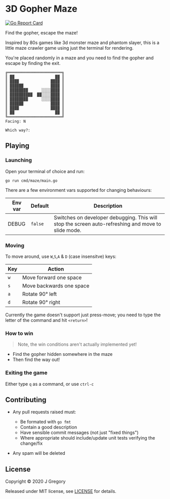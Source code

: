 # 3D Gopher Maze

[![Go Report Card](https://goreportcard.com/badge/github.com/necrophonic/3d-gopher-maze)](https://goreportcard.com/report/github.com/necrophonic/3d-gopher-maze)

Find the gopher, escape the maze!

Inspired by 80s games like 3d monster maze and phantom slayer, this is a little
maze crawler game using just the terminal for rendering.

You're placed randomly in a maze and you need to find the gopher and escape by
finding the exit.

```
╔════════════════════════╗
║ ▓▓                  ▓▓ ║
║ ▓▓▓▓              ▓▓▓▓ ║
║ ▓▓▓▓▓▓            ▓▓▓▓ ║
║ ▓▓▓▓▓▓▓▓      ░░░░▓▓▓▓ ║
║ ▓▓▓▓▓▓▓▓▓▓  ▓▓░░░░▓▓▓▓ ║
║ ▓▓▓▓▓▓▓▓      ░░░░▓▓▓▓ ║
║ ▓▓▓▓▓▓            ▓▓▓▓ ║
║ ▓▓▓▓              ▓▓▓▓ ║
║ ▓▓                  ▓▓ ║
╚════════════════════════╝
Facing: N

Which way?: 
```

## Playing

### Launching

Open your terminal of choice and run:

```shell
go run cmd/maze/main.go
```

There are a few environment vars supported for changing behaviours:

| Env var | Default | Description                                                                                        |
| ------- | ------- | -------------------------------------------------------------------------------------------------- |
| DEBUG   | `false` | Switches on developer debugging. This will stop the screen auto-refreshing and move to slide mode. |


### Moving

To move around, use `W`,`S`,`A` & `D` (case insensitve) keys:

| Key | Action                   |
| --- | ------------------------ |
| `w` | Move forward one space   |
| `s` | Move backwards one space |
| `a` | Rotate 90&deg; left      |
| `d` | Rotate 90&deg; right     |

Currently the game doesn't support just press-move; you need to type the
letter of the command and hit `<return>`!

### How to win

> Note, the win conditions aren't actually implemented yet!

- Find the gopher hidden somewhere in the maze
- Then find the way out!

### Exiting the game

Either type `q` as a command, or use `ctrl-c`


## Contributing

- Any pull requests raised must:
  - Be formated with `go fmt`
  - Contain a good description
  - Have sensible commit messages (not just "fixed things")
  - Where appropriate should include/update unit tests verifying the change/fix

- Any spam will be deleted

## License

Copyright &copy; 2020 J Gregory

Released under MIT license, see [LICENSE](LICENSE) for details.
